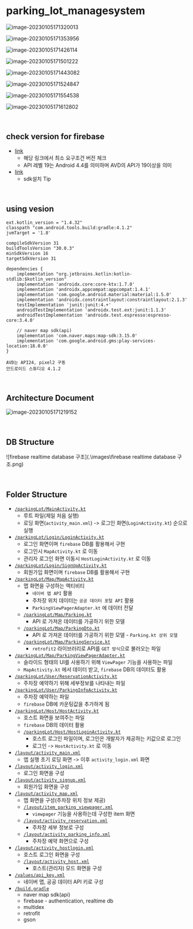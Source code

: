 # parking_lot_managesystem

![image-20230105171320013](.\images\image-20230105171320013.png)

![image-20230105171353956](.\images\image-20230105171353956.png)

![image-20230105171426114](.\images\image-20230105171426114.png)

![image-20230105171501222](.\images\image-20230105171501222.png)

![image-20230105171443082](.\images\image-20230105171443082.png)

![image-20230105171524847](.\images\image-20230105171524847.png)

![image-20230105171554538](.\images\image-20230105171554538.png)

![image-20230105171612802](.\images\image-20230105171612802.png)

<br>

## check version for firebase

* [link](https://firebase.google.com/docs/android/setup)
  * 해당 링크에서 최소 요구조건 버전 체크
  * API 레벨 19는 Android 4.4를 의미하며 AVD의 API가 19이상을 의미
* [link](https://developer.android.com/about/versions/12/setup-sdk?hl=ko)
  * sdk설치 Tip

<br>

## using vesion

```
ext.kotlin_version = "1.4.32"
classpath "com.android.tools.build:gradle:4.1.2"
jvmTarget = '1.8'

compileSdkVersion 31
buildToolsVersion "30.0.3"
minSdkVersion 16
targetSdkVersion 31
```

```
dependencies {
    implementation "org.jetbrains.kotlin:kotlin-stdlib:$kotlin_version"
    implementation 'androidx.core:core-ktx:1.7.0'
    implementation 'androidx.appcompat:appcompat:1.4.1'
    implementation 'com.google.android.material:material:1.5.0'
    implementation 'androidx.constraintlayout:constraintlayout:2.1.3'
    testImplementation 'junit:junit:4.+'
    androidTestImplementation 'androidx.test.ext:junit:1.1.3'
    androidTestImplementation 'androidx.test.espresso:espresso-core:3.4.0'

    // naver map sdk(api)
    implementation 'com.naver.maps:map-sdk:3.15.0'
    implementation 'com.google.android.gms:play-services-location:18.0.0'
}
```

```
AVD는 API24, pixel2 구동
안드로이드 스튜디오 4.1.2
```

<br>

## Architecture Document

![image-20230105171219152](.\images\image-20230105171219152.png)

<br>

## DB Structure

![firebase realtime database 구조](.\images\firebase realtime database 구조.png)

<br>

## Folder Structure

* [`/parkingLot/MainActivity.kt`](./ParkingLot/app/src/main/java/softwareProject/parkingLot/MainActivity.kt)
  * 루트 파일(제일 처음 실행)
  * 로딩 화면(`activity_main.xml`) -> 로그인 화면(`LoginActivity.kt`) 순으로 실행
* [`/parkingLot/Login/LoginActivity.kt`](./ParkingLot/app/src/main/java/softwareProject/parkingLot/Login/LoginActivity.kt)
  * 로그인 화면이며 `firebase` DB를 활용해서 구현
  * 로그인시 `MapActivity.kt` 로 이동
  * 관리자 로그인 화면 이동시 `HostLoginActivity.kt` 로 이동
* [`/parkingLot/Login/SignUpActivity.kt`](./ParkingLot/app/src/main/java/softwareProject/parkingLot/Login/SignUpActivity.kt)
  * 회원가입 화면이며 `firebase` DB를 활용해서 구현
* [`/parkingLot/Map/MapActivity.kt`](./ParkingLot/app/src/main/java/softwareProject/parkingLot/Map/MapActivity.kt)
  * 맵 화면을 구성하는 액티비티
    * `네이버 맵 API` 활용
    * 주차장 위치 데이터는 `공공 데이터 포털 API` 활용
    * `ParkingViewPagerAdapter.kt` 에 데이터 전달
  * [`/parkingLot/Map/Parking.kt`](./ParkingLot/app/src/main/java/softwareProject/parkingLot/Map/Parking.kt)
    * API 로 가져온 데이터를 가공하기 위한 모델
  * [`/parkingLot/Map/ParkingDto.kt`](./ParkingLot/app/src/main/java/softwareProject/parkingLot/Map/ParkingDto.kt)
    * API 로 가져온 데이터를 가공하기 위한 모델 - `Parking.kt 상위 모델`
  * [`/parkingLot/Map/ParkingService.kt`](./ParkingLot/app/src/main/java/softwareProject/parkingLot/Map/ParkingService.kt)
    * `retrofit2` 라이브러리로 API를 `GET 방식`으로 불러오는 파일
* [`/parkingLot/Map/ParkingViewPagerAdapter.kt`](./ParkingLot/app/src/main/java/softwareProject/parkingLot/Map/ParkingViewPagerAdapter.kt)
  * 슬라이드 형태의 UI를 사용하기 위해 `ViewPager` 기능을 사용하는 파일
  * `MapActivity.kt` 에서 데이터 받고, `firebase` DB의 데이터도 활용
* [`/parkingLot/User/ReservationActivity.kt`](./ParkingLot/app/src/main/java/softwareProject/parkingLot/User/ReservationActivity.kt)
  * 주차장 예약하기 위해 세부정보를 나타내는 파일
* [`/parkingLot/User/ParkingInfoActivity.kt`](./ParkingLot/app/src/main/java/softwareProject/parkingLot/User/ParkingInfoActivity.kt)
  * 주차장 예약하는 파일
  * `firebase` DB에 카운팅값을 추가하게 됨
* [`/parkingLot/Host/HostActivity.kt`](./ParkingLot/app/src/main/java/softwareProject/parkingLot/Host/HostActivity.kt)
  * 호스트 화면을 보여주는 파일
  * `firebase` DB의 데이터 활용
  * [`/parkingLot/Host/HostLoginActivity.kt`](./ParkingLot/app/src/main/java/softwareProject/parkingLot/Host/HostLoginActivity.kt)
    * 호스트 로그인 파일이며, 로그인은 개발자가 제공하는 키값으로 로그인
    * 로그인 -> `HostActivity.kt` 로 이동
* [`/layout/activity_main.xml`](./ParkingLot/app/src/main/res/layout/activity_main.xml)
  * 앱 실행 초기 로딩 화면 -> 이후 `activity_login.xml` 화면
* [`/layout/activity_login.xml`](./ParkingLot/app/src/main/res/layout/activity_login.xml)
  * 로그인 화면을 구성
* [`/layout/activity_signup.xml`](./ParkingLot/app/src/main/res/layout/activity_signup.xml)
  * 회원가입 화면을 구성
* [`/layout/activity_map.xml`](./ParkingLot/app/src/main/res/layout/activity_map.xml)
  * 맵 화면을 구성(주차장 위치 정보 제공)
  * [`/layout/item_parking_viewpager.xml`](./ParkingLot/app/src/main/res/layout/item_parking_viewpager.xml)
    * `viewpager` 기능을 사용하는데 구성한 item 화면
  * [`/layout/activity_reservation.xml`](./ParkingLot/app/src/main/res/layout/activity_reservation.xml)
    * 주차장 세부 정보로 구성
  * [`/layout/activity_parking_info.xml`](./ParkingLot/app/src/main/res/layout/activity_parking_info.xml)
    * 주차장 예약 화면으로 구성
* [`/layout/activity_hostlogin.xml`](./ParkingLot/app/src/main/res/layout/activity_hostlogin.xml)
  * 호스트 로그인 화면을 구성
  * [`/layout/activity_host.xml`](./ParkingLot/app/src/main/res/layout/activity_host.xml)
    * 호스트(관리자) 모드 화면을 구성
* [`/values/api_key.xml`](./ParkingLot/app/src/main/res/values/api_key.xml)
  * 네이버 맵, 공공 데이터 API 키로 구성
* [`/build.gradle`](./ParkingLot/app/build.gradle)
  * naver map sdk(api)
  * firebase - authentication, realtime db
  * multidex
  * retrofit
  * gson

<br>
